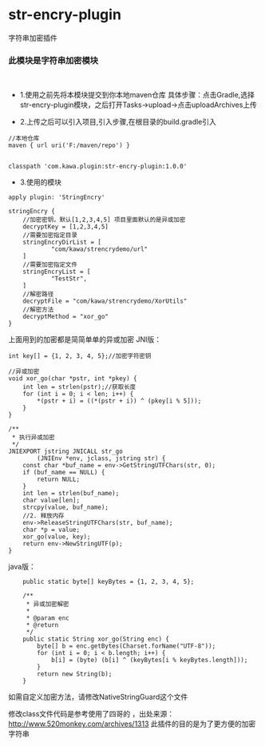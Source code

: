 # str-encry-plugin
字符串加密插件


### 此模块是字符串加密模块
<br/>

+ 1.使用之前先将本模块提交到你本地maven仓库
具体步骤：点击Gradle,选择str-encry-plugin模块，之后打开Tasks->upload->点击uploadArchives上传

+ 2.上传之后可以引入项目,引入步骤,在根目录的build.gradle引入
```
//本地仓库
maven { url uri('F:/maven/repo') }


classpath 'com.kawa.plugin:str-encry-plugin:1.0.0'
```

+ 3.使用的模块
```
apply plugin: 'StringEncry'

stringEncry {
    //加密密钥，默认[1,2,3,4,5] 项目里面默认的是异或加密
    decryptKey = [1,2,3,4,5]
    //需要加密指定目录
    stringEncryDirList = [
            "com/kawa/strencrydemo/url"
    ]
    //需要加密指定文件
    stringEncryList = [
            "TestStr",
    ]
    //解密路径
    decryptFile = "com/kawa/strencrydemo/XorUtils"
    //解密方法
    decryptMethod = "xor_go"
}
```

上面用到的加密都是简简单单的异或加密
JNI版：
```
int key[] = {1, 2, 3, 4, 5};//加密字符密钥

//异或加密
void xor_go(char *pstr, int *pkey) {
    int len = strlen(pstr);//获取长度
    for (int i = 0; i < len; i++) {
        *(pstr + i) = ((*(pstr + i)) ^ (pkey[i % 5]));
    }
}

/**
 * 执行异或加密
 */
JNIEXPORT jstring JNICALL str_go
        (JNIEnv *env, jclass, jstring str) {
    const char *buf_name = env->GetStringUTFChars(str, 0);
    if (buf_name == NULL) {
        return NULL;
    }
    int len = strlen(buf_name);
    char value[len];
    strcpy(value, buf_name);
    //2. 释放内存
    env->ReleaseStringUTFChars(str, buf_name);
    char *p = value;
    xor_go(value, key);
    return env->NewStringUTF(p);
}

```

java版：
```
    public static byte[] keyBytes = {1, 2, 3, 4, 5};

    /**
     * 异或加密解密
     *
     * @param enc
     * @return
     */
    public static String xor_go(String enc) {
        byte[] b = enc.getBytes(Charset.forName("UTF-8"));
        for (int i = 0; i < b.length; i++) {
            b[i] = (byte) (b[i] ^ (keyBytes[i % keyBytes.length]));
        }
        return new String(b);
    }
```
如需自定义加密方法，请修改NativeStringGuard这个文件

修改class文件代码是参考使用了四哥的 ，出处来源：http://www.520monkey.com/archives/1313  此插件的目的是为了更方便的加密字符串

